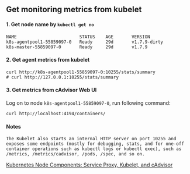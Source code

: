 ## Get monitoring metrics from kubelet
#### 1. Get node name by `kubectl get no`
```
NAME                        STATUS    AGE       VERSION
k8s-agentpool1-55859097-0   Ready     29d       v1.7.9-dirty
k8s-master-55859097-0       Ready     29d       v1.7.9
```

#### 2. Get agent metrics from kubelet
```
curl http://k8s-agentpool1-55859097-0:10255/stats/summary
# curl http://127.0.0.1:10255/stats/summary
```

#### 3. Get metrics from cAdvisor Web UI
Log on to node `k8s-agentpool1-55859097-0`, run following command:
```
curl http://localhost:4194/containers/
```

#### Notes
```
The Kubelet also starts an internal HTTP server on port 10255 and exposes some endpoints (mostly for debugging, stats, and for one-off container operations such as kubectl logs or kubectl exec), such as /metrics, /metrics/cadvisor, /pods, /spec, and so on.
```
[Kubernetes Node Components: Service Proxy, Kubelet, and cAdvisor](https://medium.com/jorgeacetozi/kubernetes-node-components-service-proxy-kubelet-and-cadvisor-dcc6928ef58c)
